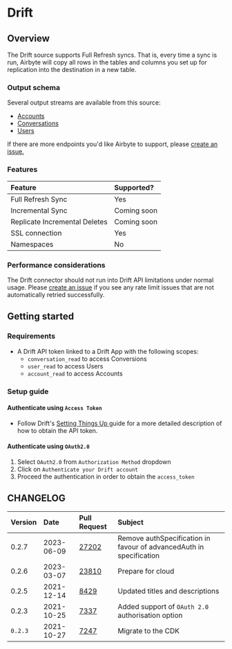 # Drift

## Overview

The Drift source supports Full Refresh syncs. That is, every time a sync is run, Airbyte will copy all rows in the tables and columns you set up for replication into the destination in a new table.

### Output schema

Several output streams are available from this source:

* [Accounts](https://devdocs.drift.com/docs/account-model)
* [Conversations](https://devdocs.drift.com/docs/conversation-model)
* [Users](https://devdocs.drift.com/docs/user-model)

If there are more endpoints you'd like Airbyte to support, please [create an issue.](https://github.com/airbytehq/airbyte/issues/new/choose)

### Features

| Feature | Supported? |
| :--- | :--- |
| Full Refresh Sync | Yes |
| Incremental Sync | Coming soon |
| Replicate Incremental Deletes | Coming soon |
| SSL connection | Yes |
| Namespaces | No |

### Performance considerations

The Drift connector should not run into Drift API limitations under normal usage. Please [create an issue](https://github.com/airbytehq/airbyte/issues) if you see any rate limit issues that are not automatically retried successfully.

## Getting started

### Requirements

* A Drift API token linked to a Drift App with the following scopes: 
  * `conversation_read` to access Conversions
  * `user_read` to access Users
  * `account_read` to access Accounts

### Setup guide

#### Authenticate using `Access Token`
* Follow Drift's [Setting Things Up ](https://devdocs.drift.com/docs/quick-start)guide for a more detailed description of how to obtain the API token.

#### Authenticate using `OAuth2.0`
1. Select `OAuth2.0` from `Authorization Method` dropdown
2. Click on `Authenticate your Drift account`
3. Proceed the authentication in order to obtain the `access_token`

## CHANGELOG

| Version | Date       | Pull Request | Subject                                                             |
|:--------|:-----------| :--- |:--------------------------------------------------------------------|
| 0.2.7   | 2023-06-09 | [27202](https://github.com/airbytehq/airbyte/pull/27202) | Remove authSpecification in favour of advancedAuth in specification |
| 0.2.6   | 2023-03-07 | [23810](https://github.com/airbytehq/airbyte/pull/23810) | Prepare for cloud                                                   |
| 0.2.5   | 2021-12-14 | [8429](https://github.com/airbytehq/airbyte/pull/8429) | Updated titles and descriptions                                     |
| 0.2.3   | 2021-10-25 | [7337](https://github.com/airbytehq/airbyte/pull/7337) | Added support of `OAuth 2.0` authorisation option                   |
| `0.2.3` | 2021-10-27 | [7247](https://github.com/airbytehq/airbyte/pull/7247) | Migrate to the CDK                                                  |

